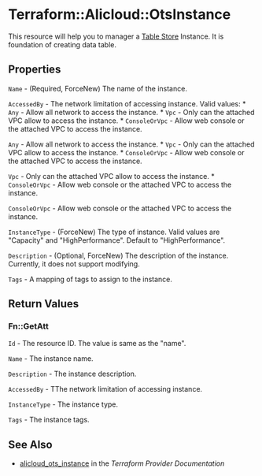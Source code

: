 # Terraform::Alicloud::OtsInstance

This resource will help you to manager a [Table Store](https://www.alibabacloud.com/help/doc-detail/27280.htm) Instance.
It is foundation of creating data table.

## Properties

`Name` - (Required, ForceNew) The name of the instance.

`AccessedBy` - The network limitation of accessing instance. Valid values: * `Any` - Allow all network to access the instance. * `Vpc` - Only can the attached VPC allow to access the instance. * `ConsoleOrVpc` - Allow web console or the attached VPC to access the instance.

`Any` - Allow all network to access the instance. * `Vpc` - Only can the attached VPC allow to access the instance. * `ConsoleOrVpc` - Allow web console or the attached VPC to access the instance.

`Vpc` - Only can the attached VPC allow to access the instance. * `ConsoleOrVpc` - Allow web console or the attached VPC to access the instance.

`ConsoleOrVpc` - Allow web console or the attached VPC to access the instance.

`InstanceType` - (ForceNew) The type of instance. Valid values are "Capacity" and "HighPerformance". Default to "HighPerformance".

`Description` - (Optional, ForceNew) The description of the instance. Currently, it does not support modifying.

`Tags` - A mapping of tags to assign to the instance.


## Return Values

### Fn::GetAtt

`Id` - The resource ID. The value is same as the "name".

`Name` - The instance name.

`Description` - The instance description.

`AccessedBy` - TThe network limitation of accessing instance.

`InstanceType` - The instance type.

`Tags` - The instance tags.

## See Also

* [alicloud_ots_instance](https://www.terraform.io/docs/providers/alicloud/r/ots_instance.html) in the _Terraform Provider Documentation_